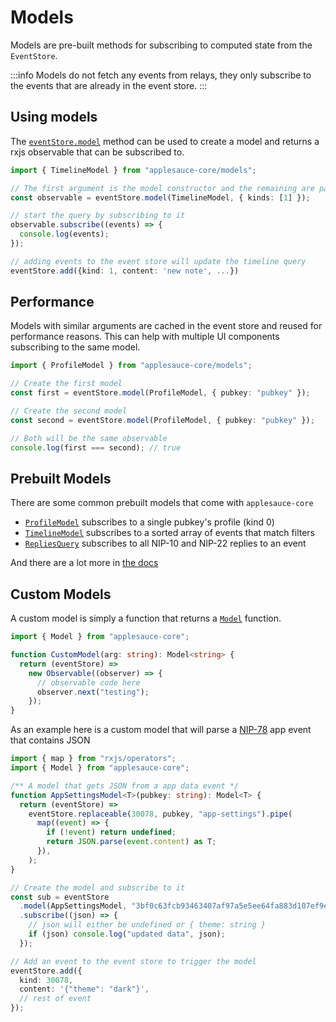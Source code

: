 # Models

Models are pre-built methods for subscribing to computed state from the `EventStore`.

:::info
Models do not fetch any events from relays, they only subscribe to the events that are already in the event store.
:::

## Using models

The [`eventStore.model`](https://hzrd149.github.io/applesauce/typedoc/classes/applesauce-core.EventStore.html#model) method can be used to create a model and returns a rxjs observable that can be subscribed to.

```ts
import { TimelineModel } from "applesauce-core/models";

// The first argument is the model constructor and the remaining are passed to the model
const observable = eventStore.model(TimelineModel, { kinds: [1] });

// start the query by subscribing to it
observable.subscribe((events) => {
  console.log(events);
});

// adding events to the event store will update the timeline query
eventStore.add({kind: 1, content: 'new note', ...})
```

## Performance

Models with similar arguments are cached in the event store and reused for performance reasons. This can help with multiple UI components subscribing to the same model.

```ts
import { ProfileModel } from "applesauce-core/models";

// Create the first model
const first = eventStore.model(ProfileModel, { pubkey: "pubkey" });

// Create the second model
const second = eventStore.model(ProfileModel, { pubkey: "pubkey" });

// Both will be the same observable
console.log(first === second); // true
```

## Prebuilt Models

There are some common prebuilt models that come with `applesauce-core`

- [`ProfileModel`](https://hzrd149.github.io/applesauce/typedoc/classes/applesauce-core.Models.ProfileModel.html) subscribes to a single pubkey's profile (kind 0)
- [`TimelineModel`](https://hzrd149.github.io/applesauce/typedoc/classes/applesauce-core.Models.TimelineModel.html) subscribes to a sorted array of events that match filters
- [`RepliesQuery`](https://hzrd149.github.io/applesauce/typedoc/classes/applesauce-core.Models.RepliesModel.html) subscribes to all NIP-10 and NIP-22 replies to an event

And there are a lot more in [the docs](https://hzrd149.github.io/applesauce/typedoc/modules/applesauce-core.Models.html)

## Custom Models

A custom model is simply a function that returns a [`Model`](https://hzrd149.github.io/applesauce/typedoc/types/applesauce-core.Model.html) function.

```ts
import { Model } from "applesauce-core";

function CustomModel(arg: string): Model<string> {
  return (eventStore) =>
    new Observable((observer) => {
      // observable code here
      observer.next("testing");
    });
}
```

As an example here is a custom model that will parse a [NIP-78](https://github.com/nostr-protocol/nips/blob/master/78.md) app event that contains JSON

```ts
import { map } from "rxjs/operators";
import { Model } from "applesauce-core";

/** A model that gets JSON from a app data event */
function AppSettingsModel<T>(pubkey: string): Model<T> {
  return (eventStore) =>
    eventStore.replaceable(30078, pubkey, "app-settings").pipe(
      map((event) => {
        if (!event) return undefined;
        return JSON.parse(event.content) as T;
      }),
    );
}

// Create the model and subscribe to it
const sub = eventStore
  .model(AppSettingsModel, "3bf0c63fcb93463407af97a5e5ee64fa883d107ef9e558472c4eb9aaaefa459d")
  .subscribe((json) => {
    // json will either be undefined or { theme: string }
    if (json) console.log("updated data", json);
  });

// Add an event to the event store to trigger the model
eventStore.add({
  kind: 30078,
  content: '{"theme": "dark"}',
  // rest of event
});
```
